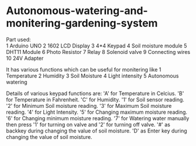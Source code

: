 # Autonomous-watering-and-monitering-gardening-system
 Part used:\
 1 Arduino UNO
 2 1602 LCD Display
 3 4*4 Keypad
 4 Soil moisture module
 5 DHT11 Module
 6 Photo Resistor
 7 Relay
 8 Solenoid valve
 9 Connecting wires
 10 24V Adapter
 
 It has various functions which can be useful for monitering like
 1 Temperature 
 2 Humidity
 3 Soil Moisture
 4 Light intensity
 5 Autonomous watering 
 
 Details of various keypad functions are:
 'A' for Temperature in Celcius.
 'B' for Temperature in Fahrenheit.
 'C' for Humidity.
 '1' for Soil sensor reading.
 '2' for Minimum Soil moisture reading.
 '3' for Maximum Soil moisture reading.
 '4' for Light Intensity.
 '5' for Changing maximum moisture reading.
 '6' for Changing minimum moisture reading.
 '7' for Watering water manually then press '1' for turning on valve and '2' for turning off valve.
 '#' as backkey during changing the value of soil moisture.
 'D' as Enter key during changing the value of soil moisture.
